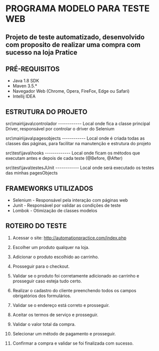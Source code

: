 
# PROGRAMA MODELO PARA TESTE WEB 


## Projeto de teste automatizado, desenvolvido com proposito de realizar uma compra com sucesso na loja Pratice


## PRÉ-REQUISITOS

*   Java 1.8 SDK
*   Maven 3.5.*
*   Navegador Web (Chrome, Opera, FireFox, Edge ou Safari)
*   Intellij IDEA


## ESTRUTURA DO PROJETO


src\main\java\controlador 		------------  Local onde fica a classe principal Driver, responsável por controlar o driver do Selenium
           
               
src\main\java\pagesobjects  ------------  Local onde é criada todas as classes das páginas, para facilitar na manutenção e estrutura do projeto      


src\test\java\hooks        -------------  Local onde ficam os métodos que executam antes e depois de cada teste (@Before, @After)  


src\test\java\testesJUnit  ------------   Local onde será executado os testes das minhas pagesObjects                                                      	

    

## FRAMEWORKS UTILIZADOS

* Selenium - Responsável pela interação com páginas web
* Junit - Responsável por validar as condições de teste
* Lombok - Otimização de classes modelos


## ROTEIRO DO TESTE

1. Acessar o site: http://automationpractice.com/index.php

2. Escolher um produto qualquer na loja.

3. Adicionar o produto escolhido ao carrinho.

4. Prosseguir para o checkout.

5. Validar se o produto foi corretamente adicionado ao carrinho e prosseguir caso esteja tudo certo.

6. Realizar o cadastro do cliente preenchendo todos os campos obrigatórios dos formulários.

7. Validar se o endereço está correto e prosseguir.

8. Aceitar os termos de serviço e prosseguir.

9. Validar o valor total da compra.

10. Selecionar um método de pagamento e prosseguir.

11. Confirmar a compra e validar se foi finalizada com sucesso.

